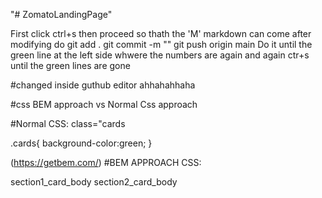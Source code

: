 "# ZomatoLandingPage"

First click ctrl+s then proceed so thath the 'M' markdown can come
after modifying do
git add .
git commit -m ""
git push origin main
Do it until the green line at the left side whwere the numbers are again and again ctr+s until the green lines are gone


#changed inside guthub editor ahhahahhaha


#css BEM approach vs Normal Css approach


#Normal CSS:
class="cards


.cards{
    background-color:green;
}



(https://getbem.com/)
#BEM APPROACH CSS:

section1_card_body
section2_card_body